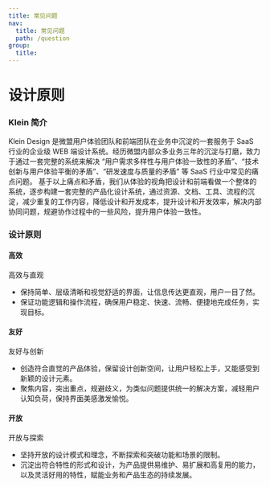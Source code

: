 ```yaml
---
title: 常见问题
nav:
  title: 常见问题
  path: /question
group:
  title:
---
```


# 设计原则

### Klein 简介

Klein Design 是微盟用户体验团队和前端团队在业务中沉淀的一套服务于 SaaS 行业的企业级 WEB 端设计系统。经历微盟内部众多业务三年的沉淀与打磨，致力于通过一套完整的系统来解决 “用户需求多样性与用户体验一致性的矛盾”、“技术创新与用户体验平衡的矛盾”、“研发速度与质量的矛盾” 等 SaaS 行业中常见的痛点问题。
基于以上痛点和矛盾，我们从体验的视角把设计和前端看做一个整体的系统，逐步构建一套完整的产品化设计系统，通过资源、文档、工具、流程的沉淀，减少重复的工作内容，降低设计和开发成本，提升设计和开发效率，解决内部协同问题，规避协作过程中的一些风险，提升用户体验一致性。

### 设计原则

#### 高效

高效与直观

- 保持简单、层级清晰和视觉舒适的界面，让信息传达更直观，用户一目了然。
- 保证功能逻辑和操作流程，确保用户稳定、快速、流畅、便捷地完成任务，实现目标。

#### 友好

友好与创新

- 创造符合直觉的产品体验，保留设计创新空间，让用户轻松上手，又能感受到新颖的设计元素。
- 聚焦内容，突出重点，规避歧义，为类似问题提供统一的解决方案，减轻用户认知负荷，保持界面美感激发愉悦。

#### 开放

开放与探索

- 坚持开放的设计模式和理念，不断探索和突破功能和场景的限制。
- 沉淀出符合特性的形式和设计，为产品提供易维护、易扩展和高复用的能力，以及灵活好用的特性，赋能业务和产品生态的持续发展。

